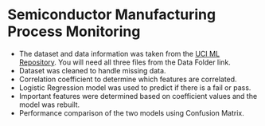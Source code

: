 # Semiconductor Manufacturing Process Monitoring
* The dataset  and data information was taken from the [UCI ML Repository](https://archive.ics.uci.edu/ml/datasets/SECOM). You will need all three files from the Data Folder link.
* Dataset was cleaned to handle missing data.
* Correlation coefficient to determine which features are correlated.
* Logistic Regression model was used to predict if there is a fail or pass.
* Important features were determined based on coefficient values and the model was rebuilt.
* Performance comparison of the two models using Confusion Matrix.
